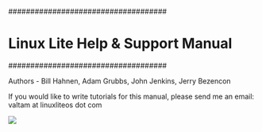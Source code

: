 ####################################
# Linux Lite Help & Support Manual #
####################################

Authors - Bill Hahnen, Adam Grubbs, John Jenkins, Jerry Bezencon

If you would like to write tutorials for this manual,
please send me an email: valtam at linuxliteos dot com

![](https://i.imgur.com/6ExrxBq.png)
